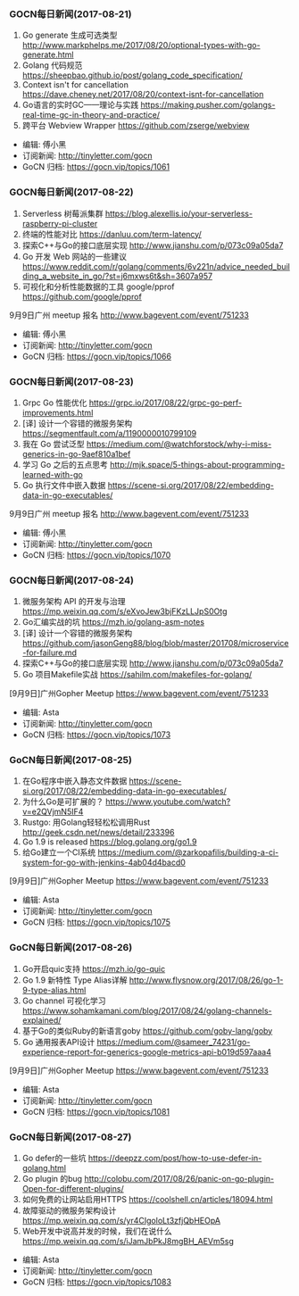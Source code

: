 ### GOCN每日新闻(2017-08-21)

1. Go generate 生成可选类型 http://www.markphelps.me/2017/08/20/optional-types-with-go-generate.html
2. Golang 代码规范 https://sheepbao.github.io/post/golang_code_specification/
3. Context isn't for cancellation https://dave.cheney.net/2017/08/20/context-isnt-for-cancellation
4. Go语言的实时GC——理论与实践 https://making.pusher.com/golangs-real-time-gc-in-theory-and-practice/
5. 跨平台 Webview Wrapper https://github.com/zserge/webview

* 编辑: 傅小黑
* 订阅新闻: http://tinyletter.com/gocn
* GoCN 归档: https://gocn.vip/topics/1061

### GOCN每日新闻(2017-08-22)

1. Serverless 树莓派集群 https://blog.alexellis.io/your-serverless-raspberry-pi-cluster
2. 终端的性能对比 https://danluu.com/term-latency/
3. 探索C++与Go的接口底层实现 http://www.jianshu.com/p/073c09a05da7
4. Go 开发 Web 网站的一些建议 https://www.reddit.com/r/golang/comments/6v221n/advice_needed_building_a_website_in_go/?st=j6mxws6t&sh=3607a957
5. 可视化和分析性能数据的工具 google/pprof https://github.com/google/pprof

9月9日广州 meetup 报名
http://www.bagevent.com/event/751233

* 编辑: 傅小黑
* 订阅新闻: http://tinyletter.com/gocn
* GoCN 归档: https://gocn.vip/topics/1066

### GOCN每日新闻(2017-08-23)

1. Grpc Go 性能优化 https://grpc.io/2017/08/22/grpc-go-perf-improvements.html
2. [译] 设计一个容错的微服务架构 https://segmentfault.com/a/1190000010799109
3. 我在 Go 尝试泛型 https://medium.com/@watchforstock/why-i-miss-generics-in-go-9aef810a1bef
4. 学习 Go 之后的五点思考 http://mjk.space/5-things-about-programming-learned-with-go
5. Go 执行文件中嵌入数据 https://scene-si.org/2017/08/22/embedding-data-in-go-executables/

9月9日广州 meetup 报名
http://www.bagevent.com/event/751233

* 编辑: 傅小黑
* 订阅新闻: http://tinyletter.com/gocn
* GoCN 归档: https://gocn.vip/topics/1070

### GOCN每日新闻(2017-08-24)

1. 微服务架构 API 的开发与治理 https://mp.weixin.qq.com/s/eXvoJew3bjFKzLLJpS0Otg
2. Go汇编实战的坑 https://mzh.io/golang-asm-notes
3. [译] 设计一个容错的微服务架构 https://github.com/jasonGeng88/blog/blob/master/201708/microservice-for-failure.md
4. 探索C++与Go的接口底层实现 http://www.jianshu.com/p/073c09a05da7
5. Go 项目Makefile实战 https://sahilm.com/makefiles-for-golang/

[9月9日]广州Gopher Meetup https://www.bagevent.com/event/751233

* 编辑: Asta
* 订阅新闻: http://tinyletter.com/gocn
* GoCN 归档: https://gocn.vip/topics/1073

### GoCN每日新闻(2017-08-25)

1. 在Go程序中嵌入静态文件数据 https://scene-si.org/2017/08/22/embedding-data-in-go-executables/
2. 为什么Go是可扩展的？ https://www.youtube.com/watch?v=e2QVjmN5IF4
3. Rustgo: 用Golang轻轻松松调用Rust http://geek.csdn.net/news/detail/233396
4. Go 1.9 is released https://blog.golang.org/go1.9
5. 给Go建立一个CI系统 https://medium.com/@zarkopafilis/building-a-ci-system-for-go-with-jenkins-4ab04d4bacd0

[9月9日]广州Gopher Meetup https://www.bagevent.com/event/751233

* 编辑: Asta
* 订阅新闻: http://tinyletter.com/gocn
* GoCN 归档: https://gocn.vip/topics/1075

### GoCN每日新闻(2017-08-26)

1. Go开启quic支持 https://mzh.io/go-quic
2. Go 1.9 新特性 Type Alias详解 http://www.flysnow.org/2017/08/26/go-1-9-type-alias.html
3. Go channel 可视化学习 https://www.sohamkamani.com/blog/2017/08/24/golang-channels-explained/
4. 基于Go的类似Ruby的新语言goby https://github.com/goby-lang/goby
5. Go 通用报表API设计 https://medium.com/@sameer_74231/go-experience-report-for-generics-google-metrics-api-b019d597aaa4

[9月9日]广州Gopher Meetup https://www.bagevent.com/event/751233

* 编辑: Asta
* 订阅新闻: http://tinyletter.com/gocn
* GoCN 归档: https://gocn.vip/topics/1081

### GoCN每日新闻(2017-08-27)

1. Go defer的一些坑 https://deepzz.com/post/how-to-use-defer-in-golang.html
2. Go plugin 的bug http://colobu.com/2017/08/26/panic-on-go-plugin-Open-for-different-plugins/
3. 如何免费的让网站启用HTTPS https://coolshell.cn/articles/18094.html
4. 故障驱动的微服务架构设计 https://mp.weixin.qq.com/s/yr4CIgoloLt3zfjQbHEOpA
5. Web开发中说高并发的时候，我们在说什么 https://mp.weixin.qq.com/s/iJamJbPkJ8mgBH_AEVm5sg

* 编辑: Asta
* 订阅新闻: http://tinyletter.com/gocn
* GoCN 归档: https://gocn.vip/topics/1083